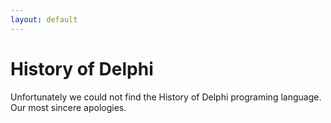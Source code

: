 ```yaml
---
layout: default
---
```

# History of Delphi
Unfortunately we could not find the History of Delphi programing language. Our most sincere apologies.